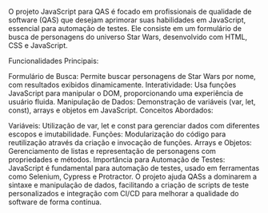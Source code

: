 O projeto JavaScript para QAS é focado em profissionais de qualidade de software (QAS) que desejam aprimorar suas habilidades em JavaScript, essencial para automação de testes. Ele consiste em um formulário de busca de personagens do universo Star Wars, desenvolvido com HTML, CSS e JavaScript.

Funcionalidades Principais:

Formulário de Busca: Permite buscar personagens de Star Wars por nome, com resultados exibidos dinamicamente.
Interatividade: Usa funções JavaScript para manipular o DOM, proporcionando uma experiência de usuário fluida.
Manipulação de Dados: Demonstração de variáveis (var, let, const), arrays e objetos em JavaScript.
Conceitos Abordados:

Variáveis: Utilização de var, let e const para gerenciar dados com diferentes escopos e imutabilidade.
Funções: Modularização do código para reutilização através da criação e invocação de funções.
Arrays e Objetos: Gerenciamento de listas e representação de personagens com propriedades e métodos.
Importância para Automação de Testes:
JavaScript é fundamental para automação de testes, usado em ferramentas como Selenium, Cypress e Protractor. O projeto ajuda QASs a dominarem a sintaxe e manipulação de dados, facilitando a criação de scripts de teste personalizados e integração com CI/CD para melhorar a qualidade do software de forma contínua.
